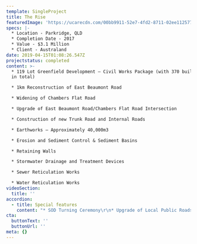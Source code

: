 ```yaml
---
template: SingleProject
title: The Rise
featuredImage: 'https://ucarecdn.com/00bb9911-52e7-4fd2-8711-02ee112577c0/'
specs: |-
  * Location - Parkridge, QLD
  * Completion Date - 2017
  * Value - $3.1 Million
  * Client - Australand
date: 2019-04-15T01:08:26.547Z
projectstatus: completed
content: >-
  * 119 Lot Greenfield Development – Civil Works Package (with 370 building lots
  in total)

  * 1km Reconstruction of East Beaumont Road

  * Widening of Chambers Flat Road

  * Upgrade of East Beaumont Road/Chambers Flat Road Intersection

  * Construction of new Trunk Road and Internal Roads

  * Earthworks – Approximately 40,000m3

  * Erosion and Sediment Control & Sediment Basins

  * Retaining Walls

  * Stormwater Drainage and Treatment Devices

  * Sewer Reticulation Works

  * Water Reticulation Works
videoSection:
  title: ''
accordion:
  - title: Special features
    content: "* SOD Turning Ceremony\r\n* Upgrade of Local Public Roads – Community Benefits"
cta:
  buttonText: ''
  buttonUrl: ''
meta: {}
---
```


